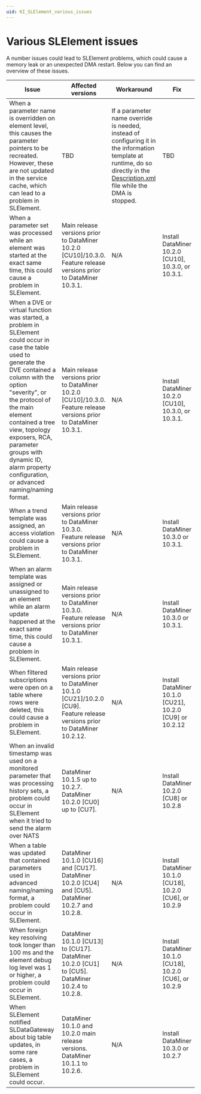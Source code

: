 ```yaml
---
uid: KI_SLElement_various_issues
---
```


# Various SLElement issues

A number issues could lead to SLElement problems, which could cause a memory leak or an unexpected DMA restart. Below you can find an overview of these issues.

| Issue | Affected versions | Workaround | Fix |
|--|--|--|--|
| When a parameter name is overridden on element level, this causes the parameter pointers to be recreated. However, these are not updated in the service cache, which can lead to a problem in SLElement. | TBD | If a parameter name override is needed, instead of configuring it in the information template at runtime, do so directly in the [Description.xml](xref:Elements1#descriptionxml) file while the DMA is stopped. | TBD |
| When a parameter set was processed while an element was started at the exact same time, this could cause a problem in SLElement. <!-- RN 34899 --> | Main release versions prior to DataMiner 10.2.0 [CU10]/10.3.0.<br>Feature release versions prior to DataMiner 10.3.1. | N/A | Install DataMiner 10.2.0 [CU10], 10.3.0, or 10.3.1. |
| When a DVE or virtual function was started, a problem in SLElement could occur in case the table used to generate the DVE contained a column with the option "severity", or the protocol of the main element contained a tree view, topology exposers, RCA, parameter groups with dynamic ID, alarm property configuration, or advanced naming/naming format. <!-- RN 34861 --> | Main release versions prior to DataMiner 10.2.0 [CU10]/10.3.0.<br>Feature release versions prior to DataMiner 10.3.1. | N/A | Install DataMiner 10.2.0 [CU10], 10.3.0, or 10.3.1. |
| When a trend template was assigned, an access violation could cause a problem in SLElement. <!-- RN 34824 --> | Main release versions prior to DataMiner 10.3.0.<br>Feature release versions prior to DataMiner 10.3.1. | N/A | Install DataMiner 10.3.0 or 10.3.1. |
| When an alarm template was assigned or unassigned to an element while an alarm update happened at the exact same time, this could cause a problem in SLElement. <!-- RN 34813 --> | Main release versions prior to DataMiner 10.3.0.<br>Feature release versions prior to DataMiner 10.3.1. | N/A | Install DataMiner 10.3.0 or 10.3.1. |
| When filtered subscriptions were open on a table where rows were deleted, this could cause a problem in SLElement. <!-- RN 34578 --> | Main release versions prior to DataMiner 10.1.0 [CU21]/10.2.0 [CU9].<br>Feature release versions prior to DataMiner 10.2.12. | N/A | Install DataMiner 10.1.0 [CU21], 10.2.0 [CU9] or 10.2.12 |
| When an invalid timestamp was used on a monitored parameter that was processing history sets, a problem could occur in SLElement when it tried to send the alarm over NATS <!-- RN 33774/34378 --> | DataMiner 10.1.5 up to 10.2.7.<br>DataMiner 10.2.0 [CU0] up to [CU7]. | N/A | Install DataMiner 10.2.0 [CU8] or 10.2.8 |
| When a table was updated that contained parameters used in advanced naming/naming format, a problem could occur in SLElement. <!-- RN 34135 --> | DataMiner 10.1.0 [CU16] and [CU17].<br>DataMiner 10.2.0 [CU4] and [CU5].<br>DataMiner 10.2.7 and 10.2.8. | N/A | Install DataMiner 10.1.0 [CU18], 10.2.0 [CU6], or 10.2.9 |
| When foreign key resolving took longer than 100 ms and the element debug log level was 1 or higher, a problem could occur in SLElement. <!-- RN 33826 --> | DataMiner 10.1.0 [CU13] to [CU17].<br>DataMiner 10.2.0 [CU1] to [CU5].<br>DataMiner 10.2.4 to 10.2.8. | N/A | Install DataMiner 10.1.0 [CU18], 10.2.0 [CU6], or 10.2.9 |
| When SLElement notified SLDataGateway about big table updates, in some rare cases, a problem in SLElement could occur. <!-- RN 29987 --> | DataMiner 10.1.0 and 10.2.0 main release versions.<br>DataMiner 10.1.1 to 10.2.6. | N/A | Install DataMiner 10.3.0 or 10.2.7 |

